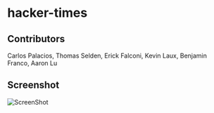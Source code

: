 # hacker-times

## Contributors 

Carlos Palacios, Thomas Selden, Erick Falconi, Kevin Laux, Benjamin Franco, Aaron Lu

## Screenshot

![ScreenShot](https://github.com/dnsghd49/hacker-times/main/assets/screenshot.png)